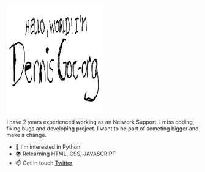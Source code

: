 <img src="https://github.com/m-dennisgocong/m-dennisgocong/blob/main/banner.png" height="280" width="50%">

I have 2 years experienced working as an Network Support. I miss coding, fixing bugs and developing project. I want to be part of someting bigger and make a change.
- :snake: I'm interested in Python
- :books: Relearning HTML, CSS, JAVASCRIPT
- :mailbox: Get in touch [Twitter](https://twitter.com/dennisgocong)
